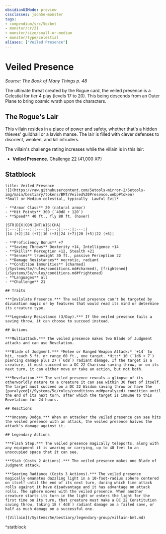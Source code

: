 ```yaml
---
obsidianUIMode: preview
cssclasses: json5e-monster
tags:
- compendium/src/5e/bmt
- monster/cr/21
- monster/size/small-or-medium
- monster/type/celestial
aliases: ["Veiled Presence"]
---
```

# Veiled Presence
*Source: The Book of Many Things p. 48*  

The ultimate threat created by the Rogue card, the veiled presence is a Celestial for tier 4 play (levels 17 to 20). This being descends from an Outer Plane to bring cosmic wrath upon the characters.

## The Rogue's Lair

This villain resides in a place of power and safety, whether that's a hidden thieves' guildhall or a lavish manse. The lair is filled with clever defenses to disorient, weaken, and kill intruders.

The villain's challenge rating increases while the villain is in this lair:

- **Veiled Presence.** Challenge 22 (41,000 XP)  

## Statblock

```ad-statblock
title: Veiled Presence
![](https://raw.githubusercontent.com/5etools-mirror-2/5etools-img/main/bestiary/tokens/BMT/Veiled%20Presence.webp#token)
*Small or Medium celestial, typically  Lawful Evil*

- **Armor Class** 20 (natural armor)
- **Hit Points** 300 (`40d8 + 120`)
- **Speed** 40 ft., fly 80 ft. (hover)

|STR|DEX|CON|INT|WIS|CHA|
|:---:|:---:|:---:|:---:|:---:|:---:|
|14 (+2)|24 (+7)|16 (+3)|24 (+7)|20 (+5)|22 (+6)|

- **Proficiency Bonus** +7
- **Saving Throws** Dexterity +14, Intelligence +14
- **Skills** Perception +12, Stealth +21
- **Senses** truesight 30 ft., passive Perception 22
- **Damage Resistances** necrotic, radiant
- **Condition Immunities** [charmed](/Systems/5e/rules/conditions.md#charmed), [frightened](/Systems/5e/rules/conditions.md#frightened)
- **Languages** all
- **Challenge** 21

## Traits

***Inviolate Presence.*** The veiled presence can't be targeted by divination magic or by features that would read its mind or determine its creature type.

***Legendary Resistance (3/Day).*** If the veiled presence fails a saving throw, it can choose to succeed instead.

## Actions

***Multiattack.*** The veiled presence makes two Blade of Judgment attacks and can use Revelation.

***Blade of Judgment.*** *Melee or Ranged Weapon Attack:* `+14` to hit, reach 5 ft. or range 60 ft., one target. *Hit:* 10 (`1d6 + 7`) piercing damage plus 27 (`6d8`) radiant damage. If the target is a creature, it must succeed on a DC 22 Charisma saving throw, or on its next turn, it can either move or take an action, but not both.

***Revelation.*** The veiled presence reveals a glimpse of its otherworldly nature to a creature it can see within 30 feet of itself. The target must succeed on a DC 22 Wisdom saving throw or have the [paralyzed](/Systems/5e/rules/conditions.md#paralyzed) condition until the end of its next turn, after which the target is immune to this Revelation for 24 hours.

## Reactions

***Uncanny Dodge.*** When an attacker the veiled presence can see hits the veiled presence with an attack, the veiled presence halves the attack's damage against it.

## Legendary Actions

***Flash Step.*** The veiled presence magically teleports, along with any equipment it is wearing or carrying, up to 40 feet to an unoccupied space that it can see.

***Stab (Costs 2 Actions).*** The veiled presence makes one Blade of Judgment attack.

***Searing Radiance (Costs 3 Actions).*** The veiled presence magically emanates dazzling light in a 10-foot-radius sphere centered on itself until the end of its next turn, during which time attack rolls against it have disadvantage and it has advantage on attack rolls. The sphere moves with the veiled presence. When another creature starts its turn in the light or enters the light for the first time on its turn, that creature must make a DC 22 Constitution saving throw, taking 18 (`4d8`) radiant damage on a failed save, or half as much damage on a successful one.

![Villain](/Systems/5e/bestiary/legendary-group/villain-bmt.md)
```
^statblock